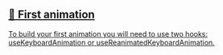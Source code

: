 ## [📄️<!-- --> <!-- -->First animation](/react-native-keyboard-controller/pr-preview/pr-981/docs/guides/first-animation.md)

[To build your first animation you will need to use two hooks: useKeyboardAnimation or useReanimatedKeyboardAnimation.](/react-native-keyboard-controller/pr-preview/pr-981/docs/guides/first-animation.md)

